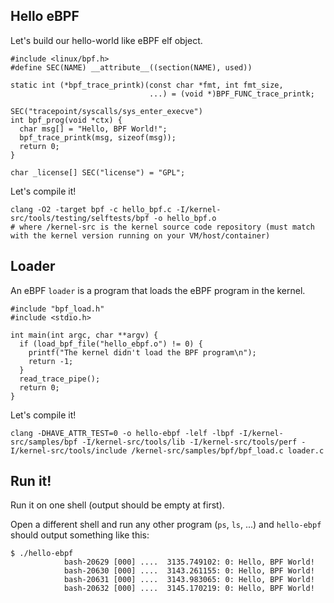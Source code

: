 ## Hello eBPF

Let's build our hello-world like eBPF elf object.

```
#include <linux/bpf.h>
#define SEC(NAME) __attribute__((section(NAME), used))

static int (*bpf_trace_printk)(const char *fmt, int fmt_size,
                               ...) = (void *)BPF_FUNC_trace_printk;

SEC("tracepoint/syscalls/sys_enter_execve")
int bpf_prog(void *ctx) {
  char msg[] = "Hello, BPF World!";
  bpf_trace_printk(msg, sizeof(msg));
  return 0;
}

char _license[] SEC("license") = "GPL";
```

Let's compile it!

```
clang -O2 -target bpf -c hello_bpf.c -I/kernel-src/tools/testing/selftests/bpf -o hello_bpf.o
# where /kernel-src is the kernel source code repository (must match with the kernel version running on your VM/host/container)
```

## Loader

An eBPF `loader` is a program that loads the eBPF program in the kernel.

```
#include "bpf_load.h"
#include <stdio.h>

int main(int argc, char **argv) {
  if (load_bpf_file("hello_ebpf.o") != 0) {
    printf("The kernel didn't load the BPF program\n");
    return -1;
  }
  read_trace_pipe();
  return 0;
}
```

Let's compile it!

```
clang -DHAVE_ATTR_TEST=0 -o hello-ebpf -lelf -lbpf -I/kernel-src/samples/bpf -I/kernel-src/tools/lib -I/kernel-src/tools/perf -I/kernel-src/tools/include /kernel-src/samples/bpf/bpf_load.c loader.c
```

## Run it!

Run it on one shell (output should be empty at first).

Open a different shell and run any other program (`ps`, `ls`, ...) and `hello-ebpf` should output something like this:

```
$ ./hello-ebpf
            bash-20629 [000] ....  3135.749102: 0: Hello, BPF World!
            bash-20630 [000] ....  3143.261155: 0: Hello, BPF World!
            bash-20631 [000] ....  3143.983065: 0: Hello, BPF World!
            bash-20632 [000] ....  3145.170219: 0: Hello, BPF World!
```
